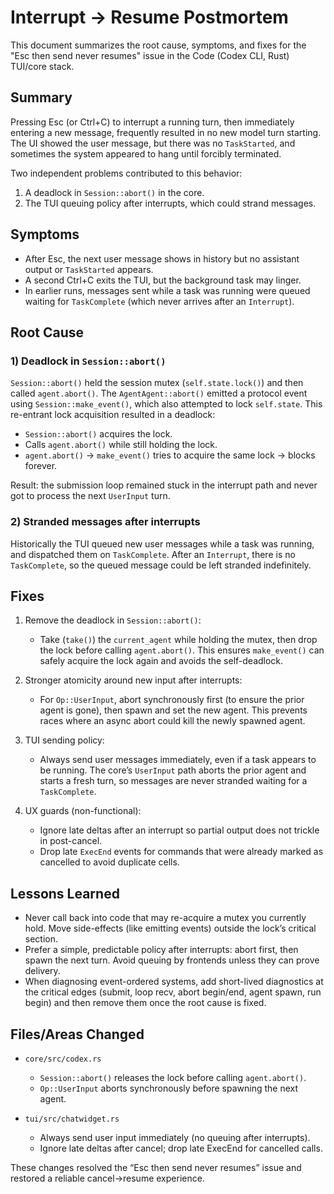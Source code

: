 # Interrupt → Resume Postmortem

This document summarizes the root cause, symptoms, and fixes for the
"Esc then send never resumes" issue in the Code (Codex CLI, Rust) TUI/core
stack.

## Summary

Pressing Esc (or Ctrl+C) to interrupt a running turn, then immediately entering
a new message, frequently resulted in no new model turn starting. The UI showed
the user message, but there was no `TaskStarted`, and sometimes the system
appeared to hang until forcibly terminated.

Two independent problems contributed to this behavior:

1) A deadlock in `Session::abort()` in the core.
2) The TUI queuing policy after interrupts, which could strand messages.

## Symptoms

- After Esc, the next user message shows in history but no assistant output or
  `TaskStarted` appears.
- A second Ctrl+C exits the TUI, but the background task may linger.
- In earlier runs, messages sent while a task was running were queued waiting
  for `TaskComplete` (which never arrives after an `Interrupt`).

## Root Cause

### 1) Deadlock in `Session::abort()`

`Session::abort()` held the session mutex (`self.state.lock()`) and then called
`agent.abort()`. The `AgentAgent::abort()` emitted a protocol event using
`Session::make_event()`, which also attempted to lock `self.state`. This
re-entrant lock acquisition resulted in a deadlock:

- `Session::abort()` acquires the lock.
- Calls `agent.abort()` while still holding the lock.
- `agent.abort()` → `make_event()` tries to acquire the same lock → blocks
  forever.

Result: the submission loop remained stuck in the interrupt path and never got
to process the next `UserInput` turn.

### 2) Stranded messages after interrupts

Historically the TUI queued new user messages while a task was running, and
dispatched them on `TaskComplete`. After an `Interrupt`, there is no
`TaskComplete`, so the queued message could be left stranded indefinitely.

## Fixes

1) Remove the deadlock in `Session::abort()`:
   - Take (`take()`) the `current_agent` while holding the mutex, then drop the
     lock before calling `agent.abort()`. This ensures `make_event()` can safely
     acquire the lock again and avoids the self-deadlock.

2) Stronger atomicity around new input after interrupts:
   - For `Op::UserInput`, abort synchronously first (to ensure the prior agent
     is gone), then spawn and set the new agent. This prevents races where an
     async abort could kill the newly spawned agent.

3) TUI sending policy:
   - Always send user messages immediately, even if a task appears to be
     running. The core’s `UserInput` path aborts the prior agent and starts a
     fresh turn, so messages are never stranded waiting for a `TaskComplete`.

4) UX guards (non-functional):
   - Ignore late deltas after an interrupt so partial output does not trickle in
     post-cancel.
   - Drop late `ExecEnd` events for commands that were already marked as
     cancelled to avoid duplicate cells.

## Lessons Learned

- Never call back into code that may re-acquire a mutex you currently hold.
  Move side-effects (like emitting events) outside the lock’s critical section.
- Prefer a simple, predictable policy after interrupts: abort first, then spawn
  the next turn. Avoid queuing by frontends unless they can prove delivery.
- When diagnosing event-ordered systems, add short-lived diagnostics at the
  critical edges (submit, loop recv, abort begin/end, agent spawn, run begin)
  and then remove them once the root cause is fixed.

## Files/Areas Changed

- `core/src/codex.rs`
  - `Session::abort()` releases the lock before calling `agent.abort()`.
  - `Op::UserInput` aborts synchronously before spawning the next agent.

- `tui/src/chatwidget.rs`
  - Always send user input immediately (no queuing after interrupts).
  - Ignore late deltas after cancel; drop late ExecEnd for cancelled calls.

These changes resolved the “Esc then send never resumes” issue and restored a
reliable cancel→resume experience.

